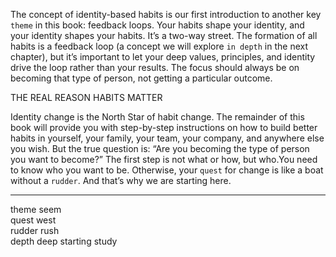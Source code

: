 The concept of identity-based habits is our first introduction to
another key `theme` in this book: feedback loops. Your habits
shape your identity, and your identity shapes your habits. It’s a two-way
street. The formation of all habits is a feedback loop (a concept we will
explore `in depth` in the next chapter), but it’s important to let your
deep values, principles, and identity drive the loop rather than your results.
The focus should always be on becoming that type of person, not
getting a particular outcome.

THE REAL REASON HABITS MATTER

Identity change is the North Star of habit change. The remainder of
this book will provide you with step-by-step instructions on how to
build better habits in yourself, your family, your team, your company,
and anywhere else you wish. But the true question is: “Are you
becoming the type of person you want to become?” The first step is not
what or how, but who.You need to know who you want to be.
Otherwise, your `quest` for change is like a boat without a `rudder`. And
that’s why we are starting here.

---
theme seem   
quest west  
rudder rush  
depth deep
starting study